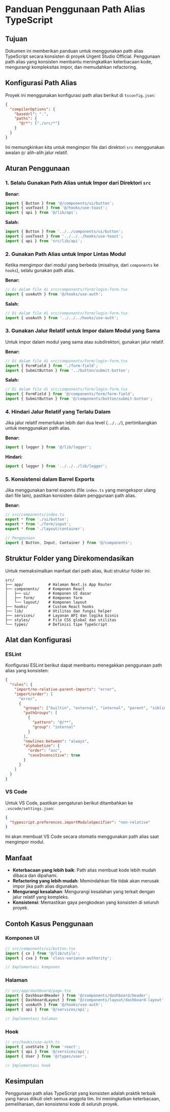 # Panduan Penggunaan Path Alias TypeScript

## Tujuan

Dokumen ini memberikan panduan untuk menggunakan path alias TypeScript secara konsisten di proyek Urgent Studio Official. Penggunaan path alias yang konsisten membantu meningkatkan keterbacaan kode, mengurangi kompleksitas impor, dan memudahkan refactoring.

## Konfigurasi Path Alias

Proyek ini menggunakan konfigurasi path alias berikut di `tsconfig.json`:

```json
{
  "compilerOptions": {
    "baseUrl": ".",
    "paths": {
      "@/*": ["./src/*"]
    }
  }
}
```

Ini memungkinkan kita untuk mengimpor file dari direktori `src` menggunakan awalan `@/` alih-alih jalur relatif.

## Aturan Penggunaan

### 1. Selalu Gunakan Path Alias untuk Impor dari Direktori `src`

**Benar:**

```typescript
import { Button } from '@/components/ui/button';
import { useToast } from '@/hooks/use-toast';
import { api } from '@/lib/api';
```

**Salah:**

```typescript
import { Button } from '../../components/ui/button';
import { useToast } from '../../../hooks/use-toast';
import { api } from 'src/lib/api';
```

### 2. Gunakan Path Alias untuk Impor Lintas Modul

Ketika mengimpor dari modul yang berbeda (misalnya, dari `components` ke `hooks`), selalu gunakan path alias.

**Benar:**

```typescript
// Di dalam file di src/components/form/login-form.tsx
import { useAuth } from '@/hooks/use-auth';
```

**Salah:**

```typescript
// Di dalam file di src/components/form/login-form.tsx
import { useAuth } from '../../../hooks/use-auth';
```

### 3. Gunakan Jalur Relatif untuk Impor dalam Modul yang Sama

Untuk impor dalam modul yang sama atau subdirektori, gunakan jalur relatif.

**Benar:**

```typescript
// Di dalam file di src/components/form/login-form.tsx
import { FormField } from './form-field';
import { SubmitButton } from '../button/submit-button';
```

**Salah:**

```typescript
// Di dalam file di src/components/form/login-form.tsx
import { FormField } from '@/components/form/form-field';
import { SubmitButton } from '@/components/button/submit-button';
```

### 4. Hindari Jalur Relatif yang Terlalu Dalam

Jika jalur relatif memerlukan lebih dari dua level (`../../`), pertimbangkan untuk menggunakan path alias.

**Benar:**

```typescript
import { logger } from '@/lib/logger';
```

**Hindari:**

```typescript
import { logger } from '../../../lib/logger';
```

### 5. Konsistensi dalam Barrel Exports

Jika menggunakan barrel exports (file `index.ts` yang mengekspor ulang dari file lain), pastikan konsisten dalam penggunaan path alias.

**Benar:**

```typescript
// src/components/index.ts
export * from './ui/button';
export * from './form/input';
export * from './layout/container';

// Penggunaan
import { Button, Input, Container } from '@/components';
```

## Struktur Folder yang Direkomendasikan

Untuk memaksimalkan manfaat dari path alias, ikuti struktur folder ini:

```
src/
├── app/           # Halaman Next.js App Router
├── components/    # Komponen React
│   ├── ui/        # Komponen UI dasar
│   ├── form/      # Komponen form
│   └── layout/    # Komponen layout
├── hooks/         # Custom React hooks
├── lib/           # Utilitas dan fungsi helper
├── services/      # Layanan API dan logika bisnis
├── styles/        # File CSS global dan utilitas
└── types/         # Definisi tipe TypeScript
```

## Alat dan Konfigurasi

### ESLint

Konfigurasi ESLint berikut dapat membantu menegakkan penggunaan path alias yang konsisten:

```json
{
  "rules": {
    "import/no-relative-parent-imports": "error",
    "import/order": [
      "error",
      {
        "groups": ["builtin", "external", "internal", "parent", "sibling", "index"],
        "pathGroups": [
          {
            "pattern": "@/**",
            "group": "internal"
          }
        ],
        "newlines-between": "always",
        "alphabetize": {
          "order": "asc",
          "caseInsensitive": true
        }
      }
    ]
  }
}
```

### VS Code

Untuk VS Code, pastikan pengaturan berikut ditambahkan ke `.vscode/settings.json`:

```json
{
  "typescript.preferences.importModuleSpecifier": "non-relative"
}
```

Ini akan membuat VS Code secara otomatis menggunakan path alias saat mengimpor modul.

## Manfaat

- **Keterbacaan yang lebih baik**: Path alias membuat kode lebih mudah dibaca dan dipahami.
- **Refactoring yang lebih mudah**: Memindahkan file tidak akan merusak impor jika path alias digunakan.
- **Mengurangi kesalahan**: Mengurangi kesalahan yang terkait dengan jalur relatif yang kompleks.
- **Konsistensi**: Memastikan gaya pengkodean yang konsisten di seluruh proyek.

## Contoh Kasus Penggunaan

### Komponen UI

```typescript
// src/components/ui/button.tsx
import { cn } from '@/lib/utils';
import { cva } from 'class-variance-authority';

// Implementasi komponen
```

### Halaman

```typescript
// src/app/dashboard/page.tsx
import { DashboardHeader } from '@/components/dashboard/header';
import { DashboardLayout } from '@/components/layout/dashboard-layout';
import { useAuth } from '@/hooks/use-auth';
import { api } from '@/services/api';

// Implementasi halaman
```

### Hook

```typescript
// src/hooks/use-auth.ts
import { useState } from 'react';
import { api } from '@/services/api';
import { User } from '@/types/user';

// Implementasi hook
```

## Kesimpulan

Penggunaan path alias TypeScript yang konsisten adalah praktik terbaik yang harus diikuti oleh semua anggota tim. Ini meningkatkan keterbacaan, pemeliharaan, dan konsistensi kode di seluruh proyek.